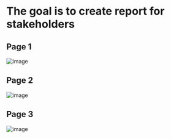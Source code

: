 # The goal is to create report for stakeholders

## Page 1
![image](https://github.com/user-attachments/assets/233546f6-3ad1-49d6-9970-acf00209268a)

## Page 2
![image](https://github.com/user-attachments/assets/df771892-eb44-4f89-ba36-ce366bb87a9d)

## Page 3
![image](https://github.com/user-attachments/assets/31dd9ae4-4e47-41fa-8b29-38685e18d092)
